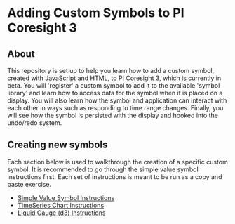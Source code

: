 # Adding Custom Symbols to PI Coresight 3
## About
This repository is set up to help you learn how to add a custom symbol, created with JavaScript and HTML, to PI Coresight 3, which is currently in beta. You will 'register' a custom symbol to add it to the available 'symbol library' and learn how to access data for the symbol when it is placed on a display. You will also learn how the symbol and application can interact with each other in ways such as responding to time range changes. Finally, you will see how the symbol is persisted with the display and hooked into the undo/redo system.

## Creating new symbols
Each section below is used to walkthrough the creation of a specific custom symbol. It is recommended to go through the simple value symbol instructions first. Each set of instructions is meant to be run as a copy and paste exercise.

* [Simple Value Symbol Instructions](/simplevalue/README.md)
* [TimeSeries Chart Instructions](/timeserieschart/README.md)
* [Liquid Gauge (d3) Instructions](/liquidgauge/README.md)